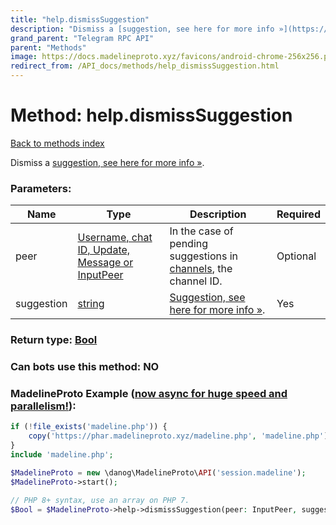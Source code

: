 ```yaml
---
title: "help.dismissSuggestion"
description: "Dismiss a [suggestion, see here for more info »](https://core.telegram.org/api/config#suggestions)."
grand_parent: "Telegram RPC API"
parent: "Methods"
image: https://docs.madelineproto.xyz/favicons/android-chrome-256x256.png
redirect_from: /API_docs/methods/help_dismissSuggestion.html
---
```

# Method: help.dismissSuggestion
[Back to methods index](index.html)



Dismiss a [suggestion, see here for more info »](https://core.telegram.org/api/config#suggestions).

### Parameters:

| Name     |    Type       | Description | Required |
|----------|---------------|-------------|----------|
|peer|[Username, chat ID, Update, Message or InputPeer](/API_docs/types/InputPeer.html) | In the case of pending suggestions in [channels](../constructors/channelFull.html), the channel ID. | Optional|
|suggestion|[string](/API_docs/types/string.html) | [Suggestion, see here for more info »](https://core.telegram.org/api/config#suggestions). | Yes|


### Return type: [Bool](/API_docs/types/Bool.html)

### Can bots use this method: **NO**


### MadelineProto Example ([now async for huge speed and parallelism!](https://docs.madelineproto.xyz/docs/ASYNC.html)):


```php
if (!file_exists('madeline.php')) {
    copy('https://phar.madelineproto.xyz/madeline.php', 'madeline.php');
}
include 'madeline.php';

$MadelineProto = new \danog\MadelineProto\API('session.madeline');
$MadelineProto->start();

// PHP 8+ syntax, use an array on PHP 7.
$Bool = $MadelineProto->help->dismissSuggestion(peer: InputPeer, suggestion: 'string', );
```

